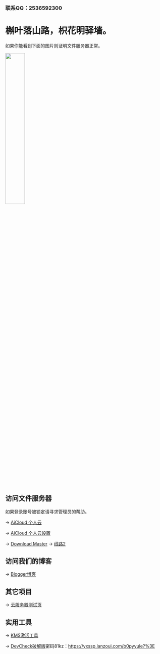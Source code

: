 ### 联系QQ：2536592300

# 槲叶落山路，枳花明驿墙。

如果你能看到下面的图片则证明文件服务器正常。

<img src="https://cloud-cdn.yingyingying.xyz:2096/AICLOUD1664609148/dou_original_0_2_too_young_too_simple.gif" width="35%">

## 访问文件服务器

如果登录账号被锁定请寻求管理员的帮助。

→ [AiCloud 个人云](https://cloud.yingyingying.xyz:2096)

→ [AiCloud 个人云设置](https://cloud.yingyingying.xyz:8443/cloud_settings.asp)

→ [Download Master](https://cloud.yingyingying.xyz:2087/downloadmaster/index.asp) → [线路2](https://cloud-cdn.yingyingying.xyz:2087/downloadmaster/index.asp)

## 访问我们的博客

→ [Blogger博客](https://ghs.yingyingying.xyz)

## 其它项目

→ [云服务器测试页](https://rcs.yingyingying.xyz)

## 实用工具

→ [KMS激活工具](https://cloud-cdn.yingyingying.xyz:2096/AICLOUD1615769437/KMSpico_setup.exe)

→ [DevCheck破解版](https://cloud-cdn.yingyingying.xyz:2096/AICLOUD979692360/DevCheck-Pro-v4.04_build_404-Mod.apk)密码81kz：https://yxssp.lanzoui.com/b0pyyule?%3E
